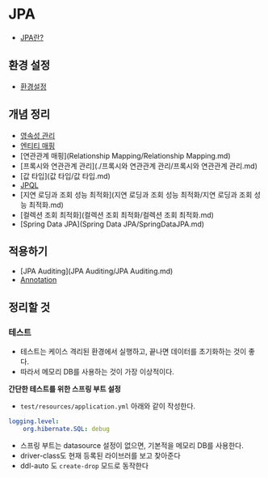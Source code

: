 # JPA

* [JPA란?](JPA란?/JPA란?.md)



## 환경 설정

* [환경설정](환경설정/환경설정.md) 



## 개념 정리

* [영속성 관리](./영속성관리/영속성관리.md)
* [엔티티 매핑](entity-mapping/entity-mapping.md)
* [연관관계 매핑](Relationship Mapping/Relationship Mapping.md)
* [프록시와 연관관계 관리](./프록시와 연관관계 관리/프록시와 연관관계 관리.md)
* [값 타입](값 타입/값 타입.md)
* [JPQL](JPQL/JPQL.md)
* [지연 로딩과 조회 성능 최적화](지연 로딩과 조회 성능 최적화/지연 로딩과 조회 성능 최적화.md)
* [컬렉션 조회 최적화](컬렉션 조회 최적화/컬렉션 조회 최적화.md)
* [Spring Data JPA](Spring Data JPA/SpringDataJPA.md)



## 적용하기

* [JPA Auditing](JPA Auditing/JPA Auditing.md)
* [Annotation](Annotation/Annotation.md) 



## 정리할 것

### 테스트

* 테스트는 케이스 격리된 환경에서 실행하고, 끝나면 데이터를 초기화하는 것이 좋다. 
* 따라서 메모리 DB를 사용하는 것이 가장 이상적이다.



**간단한 테스트를 위한 스프링 부트 설정**

* `test/resources/application.yml` 아래와 같이 작성한다.

```yml
logging.level:
    org.hibernate.SQL: debug
```

* 스프링 부트는 datasource 설정이 없으면, 기본적을 메모리 DB를 사용한다.
* driver-class도 현재 등록된 라이브러를 보고 찾아준다
* ddl-auto 도 `create-drop` 모드로 동작한다

